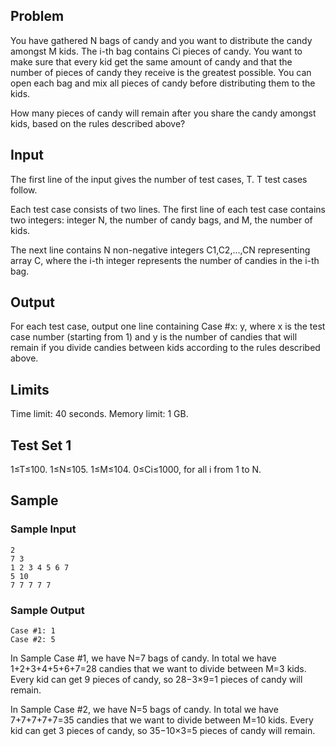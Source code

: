 ## Problem
You have gathered N bags of candy and you want to distribute the candy amongst M kids. The i-th bag contains Ci pieces of candy. You want to make sure that every kid get the same amount of candy and that the number of pieces of candy they receive is the greatest possible. You can open each bag and mix all pieces of candy before distributing them to the kids.

How many pieces of candy will remain after you share the candy amongst kids, based on the rules described above?

## Input
The first line of the input gives the number of test cases, T. T test cases follow.

Each test case consists of two lines. The first line of each test case contains two integers: integer N, the number of candy bags, and M, the number of kids.

The next line contains N non-negative integers C1,C2,…,CN representing array C, where the i-th integer represents the number of candies in the i-th bag.

## Output
For each test case, output one line containing Case #x: y, where x is the test case number (starting from 1) and y is the number of candies that will remain if you divide candies between kids according to the rules described above.

## Limits
Time limit: 40 seconds.
Memory limit: 1 GB.

## Test Set 1
1≤T≤100.
1≤N≤105.
1≤M≤104.
0≤Ci≤1000, for all i from 1 to N.

## Sample
### Sample Input

```
2
7 3
1 2 3 4 5 6 7
5 10
7 7 7 7 7
```

### Sample Output

```
Case #1: 1
Case #2: 5
```

In Sample Case #1, we have N=7 bags of candy. In total we have 1+2+3+4+5+6+7=28 candies that we want to divide between M=3 kids. Every kid can get 9 pieces of candy, so 28−3×9=1 pieces of candy will remain.

In Sample Case #2, we have N=5 bags of candy. In total we have 7+7+7+7+7=35 candies that we want to divide between M=10 kids. Every kid can get 3 pieces of candy, so 35−10×3=5 pieces of candy will remain.